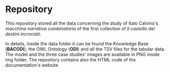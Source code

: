 # Repository
<p>This repository stored all the data concerning the study of Italo Calvino's <i>macchina narrativa combinatoria</i> of the first collection of <i>Il castello dei destini incrociati</i>.</p>
<p>In details, inside the data folder it can be found the Knowledge Base (<b>BACODI</b>), the OWL Ontology (<b>ODI</b>) and all the TSV files for the tabular data. The model and the three case studies' images are available in PNG inside img folder. The repository contains also the HTML code of the documentation's website</p>

